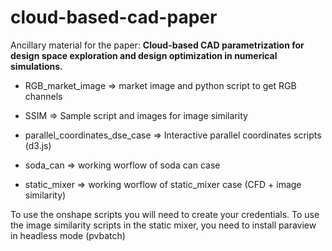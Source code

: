 # cloud-based-cad-paper
Ancillary material for the paper: **Cloud-based CAD parametrization for design space exploration and design optimization in numerical simulations.**


* RGB_market_image => market image and python script to get RGB channels

* SSIM => Sample script and images for image similarity

* parallel_coordinates_dse_case => Interactive parallel coordinates scripts (d3.js)

* soda_can => working worflow of soda can case

* static_mixer => working worflow of static_mixer case (CFD + image similarity)



To use the onshape scripts you will need to create your credentials.
To use the image similarity scripts in the static mixer, you need to install paraview in headless mode (pvbatch)
